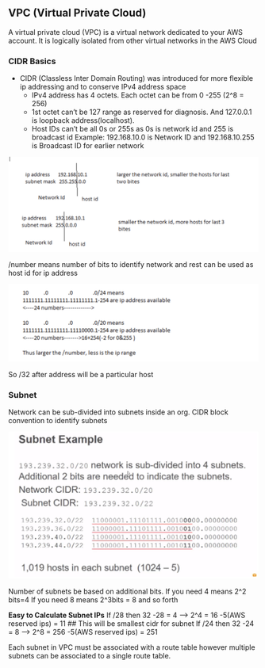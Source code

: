 ## VPC (Virtual Private Cloud)

A virtual private cloud (VPC) is a virtual network dedicated to your AWS account. It is logically isolated from other virtual networks in the AWS Cloud

### CIDR Basics

- CIDR (Classless Inter Domain Routing) was introduced for more flexible ip addressing and to conserve IPv4 address space
  - IPv4 address has 4 octets. Each octet can be from 0 -255 (2^8 = 256)
  -  1st octet can’t be 127 range as reserved for diagnosis. And 127.0.0.1 is loopback address(localhost).
  - Host IDs can’t be all 0s or 255s as 0s is network id and 255 is broadcast id
    Example: 192.168.10.0 is Network ID and  192.168.10.255 is Broadcast ID for earlier network

![Cidr1](images/cidr1.png)

 /number means number of bits to identify network and rest can be used as host id for ip        address

![Cidr2](images/cidr2.png)

So /32 after address will be a particular host

### Subnet

Network can be sub-divided into subnets inside an org. CIDR block convention to identify subnets

![Subnet](images/subnet.png)

Number of subnets be based on additional bits. If you need 4  means 2^2 bits=4
If you need 8 means 2^3bits = 8 and so forth 

__Easy to Calculate Subnet IPs__ 
If /28 then 32 -28 = 4 --> 2^4 = 16 -5(AWS reserved ips) = 11  ## This will be smallest cidr for subnet
If /24 then 32 -24 = 8 --> 2^8 = 256 -5(AWS reserved ips) = 251 

Each subnet in VPC must be associated with a route table however multiple subnets can be associated to a single route table.
